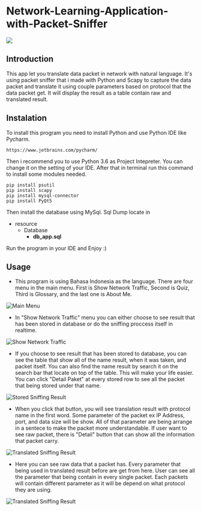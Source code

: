 # Network-Learning-Application-with-Packet-Sniffer

[![](https://img.shields.io/badge/python-3.6-blue.svg)](https://www.python.org/downloads/release/python-360/)

## Introduction
This app let you translate data packet in network with natural language. It's using packet sniffer that i made with Python and Scapy to capture the data packet and translate it using couple parameters based on protocol that the data packet get. It will display the result as a table contain raw and translated result. 

## Instalation
To install this program you need to install Python and use Python IDE like Pycharm. 

```
https://www.jetbrains.com/pycharm/
```

Then i recommend you to use Python 3.6 as Project Intepreter. You can change it on the setting of your IDE. After that in terminal run this command to install some modules needed.

```
pip install psutil
pip install scapy
pip install mysql-connector
pip install PyQt5
```
Then install the database using MySql. Sql Dump locate in
- resource
  - Database
    - **db_app.sql**

Run the program in your IDE and Enjoy :)

## Usage

- This program is using Bahasa Indonesia as the language. There are four menu in the main menu. First is Show Network Traffic, Second is Quiz, Third is Glossary, and the last one is About Me. 

<img src="https://i.ibb.co/JRYNGLh/image.png" title="MainMenu" alt="Main Menu">



- In "Show Network Traffic" menu you can either choose to see result that has been stored in database or do the sniffing proccess itself in realtime. 

<img src="https://i.ibb.co/8BW59Vf/image.png" title="ShowNetworkTraffic" alt="Show Network Traffic">


- If you choose to see result that has been stored to database, you can see the table that show all of the name result, when it was taken, and packet itself. You can also find the name result by search it on the search bar that locate on top of the table. This will make your life easier. You can click "Detail Paket" at every stored row to see all the packet that being stored under that name.

<img src="https://i.ibb.co/bdbbhBQ/image.png" title="Stored Sniffing Result" alt="Stored Sniffing Result">



- When you click that button, you will see translation result with protocol name in the first word. Some parameter of the packet ex IP Address, port, and data size will be show. All of that parameter are being arrange in a sentece to make the packet more understandable. If user want to see raw packet, there is "Detail" button that can show all the information that packet carry. 

<img src="https://i.ibb.co/N7JGbgT/image.png" title="Translated Sniffing Result" alt="Translated Sniffing Result">




- Here you can see raw data that a packet has. Every parameter that being used in translated result before are get from here. User can see all the parameter that being contain in every single packet. Each packets will contain different parameter as it will be depend on what protocol they are using.

<img src="https://i.ibb.co/vhwf4YW/image.png" title="Raw Sniffing Result" alt="Translated Sniffing Result">

